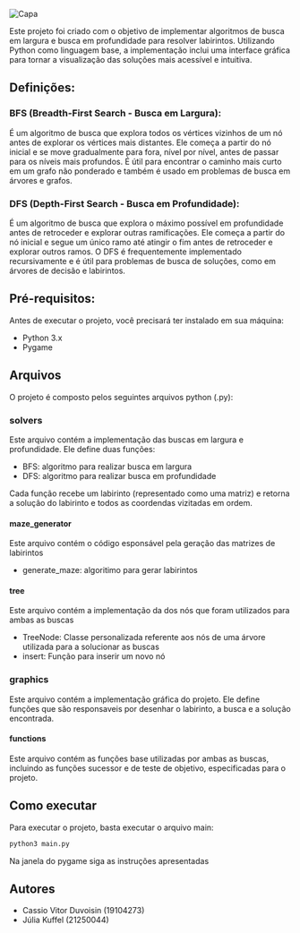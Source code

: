 ![Capa](https://cdn.discordapp.com/attachments/1124789997560672267/1153402500888678480/image.png)

Este projeto foi criado com o objetivo de implementar algoritmos de busca em largura e busca em profundidade para resolver labirintos. Utilizando Python como linguagem base, a implementação inclui uma interface gráfica para tornar a visualização das soluções mais acessível e intuitiva.

## Definições:
### BFS (Breadth-First Search - Busca em Largura): 
É um algoritmo de busca que explora todos os vértices vizinhos de um nó antes de explorar os vértices mais distantes. Ele começa a partir do nó inicial e se move gradualmente para fora, nível por nível, antes de passar para os níveis mais profundos. É útil para encontrar o caminho mais curto em um grafo não ponderado e também é usado em problemas de busca em árvores e grafos.

### DFS (Depth-First Search - Busca em Profundidade): 
É um algoritmo de busca que explora o máximo possível em profundidade antes de retroceder e explorar outras ramificações. Ele começa a partir do nó inicial e segue um único ramo até atingir o fim antes de retroceder e explorar outros ramos. O DFS é frequentemente implementado recursivamente e é útil para problemas de busca de soluções, como em árvores de decisão e labirintos.

## Pré-requisitos:
Antes de executar o projeto, você precisará ter instalado em sua máquina:

- Python 3.x
- Pygame


## Arquivos
O projeto é composto pelos seguintes arquivos python (.py):

### solvers
Este arquivo contém a implementação das buscas em largura e profundidade. Ele define duas funções:

- BFS: algoritmo para realizar busca em largura
- DFS: algoritmo para realizar busca em profundidade

Cada função recebe um labirinto (representado como uma matriz) e retorna a solução do labirinto e todos as coordendas vizitadas em ordem.

#### maze_generator
Este arquivo contém o código esponsável pela geração das matrizes de labirintos

- generate_maze: algoritimo para gerar labirintos

#### tree
Este arquivo contém a implementação da dos nós que foram utilizados para ambas as buscas

- TreeNode: Classe personalizada referente aos nós de uma árvore utilizada para a solucionar as buscas
- insert: Função para inserir um novo nó

### graphics
Este arquivo contém a implementação gráfica do projeto. Ele define funções que são responsaveis por desenhar o labirinto, a busca e a solução encontrada.

#### functions
Este arquivo contém as funções base utilizadas por ambas as buscas, incluindo as funções   sucessor e de teste de objetivo, especificadas para o projeto.

## Como executar
Para executar o projeto, basta executar o arquivo main:
```py
python3 main.py
```
Na janela do pygame siga as instruções apresentadas

## Autores
- Cassio Vitor Duvoisin (19104273)
- Júlia Kuffel (21250044)